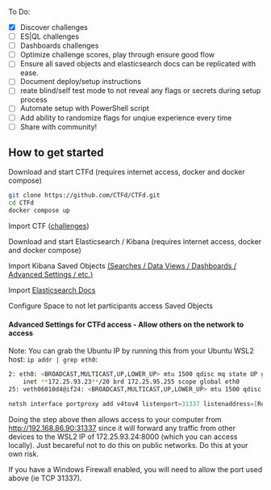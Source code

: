 To Do:
- [x] Discover challenges
- [ ] ES|QL challenges
- [ ] Dashboards challenges
- [ ] Optimize challenge scores, play through ensure good flow
- [ ] Ensure all saved objects and elasticsearch docs can be replicated with ease.
- [ ] Document deploy/setup instructions
- [ ] reate blind/self test mode to not reveal any flags or secrets during setup process
- [ ] Automate setup with PowerShell script
- [ ] Add ability to randomize flags for unqiue experience every time
- [ ] Share with community!

## How to get started
Download and start CTFd (requires internet access, docker and docker compose)
```bash
git clone https://github.com/CTFd/CTFd.git
cd CTFd
docker compose up
```

Import CTF ([challenges](https://github.com/nicpenning/kibana-ctf/blob/main/CTFd_Events/Kibana%20CTF.2024-12-13_04_17_16.zip))

Download and start Elasticsearch / Kibana (requires internet access, docker and docker compose)

Import Kibana Saved Objects [(Searches / Data Views / Dashboards / Advanced Settings / etc.) ](https://github.com/nicpenning/kibana-ctf/tree/main/Discover)

Import [Elasticsearch Docs](https://github.com/nicpenning/kibana-ctf/blob/main/CTFd_Events/solutions.txt)

Configure Space to not let participants access Saved Objects

#### Advanced Settings for CTFd access - Allow others on the network to access
Note: You can grab the Ubuntu IP by running this from your Ubuntu WSL2 host: `ip addr | grep eth0`:
```bash
2: eth0: <BROADCAST,MULTICAST,UP,LOWER_UP> mtu 1500 qdisc mq state UP group default qlen 1000
    inet **172.25.93.23**/20 brd 172.25.95.255 scope global eth0
25: veth06010d4@if24: <BROADCAST,MULTICAST,UP,LOWER_UP> mtu 1500 qdisc noqueue master br-765cf15dc8a1 state UP group default
```

```Powershell
netsh interface portproxy add v4tov4 listenport=31337 listenaddress=[Replace this with your local IP. Example == 192.168.86.90] connectport=8000 connectaddress=[Replace this with your WSL2 IP. Example == 172.25.93.23]
```
Doing the step above then allows access to your computer from http://192.168.86.90:31337 since it will forward any traffic from other devices to the WSL2 IP of 172.25.93.24:8000 (which you can access locally). Just becareful not to do this on public networks. Do this at your own risk.

If you have a Windows Firewall enabled, you will need to allow the port used above (ie TCP 31337).


